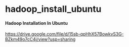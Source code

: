 # hadoop_install_ubuntu



#### Hadoop Installation In Ubuntu
https://drive.google.com/file/d/15sb-qpHhX57BowkvS3G-BZkm49o7cC4j/view?usp=sharing
